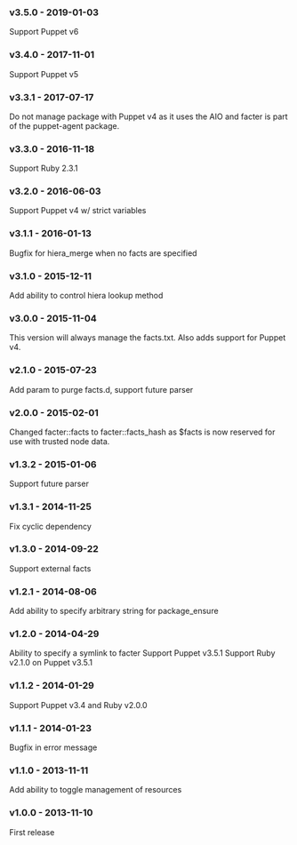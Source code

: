 ### v3.5.0 - 2019-01-03
  Support Puppet v6

### v3.4.0 - 2017-11-01
  Support Puppet v5

### v3.3.1 - 2017-07-17
  Do not manage package with Puppet v4 as it uses the AIO and facter is
  part of the puppet-agent package.

### v3.3.0 - 2016-11-18
  Support Ruby 2.3.1

### v3.2.0 - 2016-06-03
  Support Puppet v4 w/ strict variables

### v3.1.1 - 2016-01-13
  Bugfix for hiera_merge when no facts are specified

### v3.1.0 - 2015-12-11
  Add ability to control hiera lookup method

### v3.0.0 - 2015-11-04
  This version will always manage the facts.txt.
  Also adds support for Puppet v4.

### v2.1.0 - 2015-07-23
  Add param to purge facts.d, support future parser

### v2.0.0 - 2015-02-01
  Changed facter::facts to facter::facts_hash as $facts is now reserved for use
  with trusted node data.

### v1.3.2 - 2015-01-06
  Support future parser

### v1.3.1 - 2014-11-25

  Fix cyclic dependency

### v1.3.0 - 2014-09-22

  Support external facts

### v1.2.1 - 2014-08-06

  Add ability to specify arbitrary string for package_ensure

### v1.2.0 - 2014-04-29

  Ability to specify a symlink to facter
  Support Puppet v3.5.1
  Support Ruby v2.1.0 on Puppet v3.5.1

### v1.1.2 - 2014-01-29

  Support Puppet v3.4 and Ruby v2.0.0

### v1.1.1 - 2014-01-23

  Bugfix in error message

### v1.1.0 - 2013-11-11

  Add ability to toggle management of resources

### v1.0.0 - 2013-11-10

  First release
